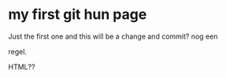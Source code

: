 # my first git hun page 
Just the first one
and this will be a change and commit?
nog een <p>regel.</p> HTML?? 
